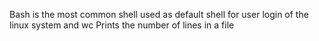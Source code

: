 Bash is the most common shell used as default shell for user login of the linux system and wc Prints the number of lines in a file
